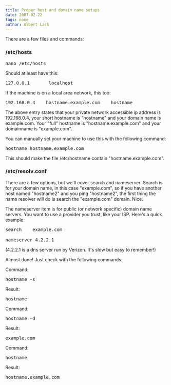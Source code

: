 ```yaml
---
title: Proper host and domain name setups
date: 2007-02-22
tags: none
author: Albert Lash
---
```

There are a few files and commands:
<h3>/etc/hosts</h3>

<pre>nano /etc/hosts</pre>

Should at least have this:

<pre>127.0.0.1       localhost</pre>

If the machine is on a local area network, this too:

<pre>192.168.0.4    hostname.example.com    hostname</pre>

The above entry states that your private network accessible ip address is 192.168.0.4, your short hostname is "hostname" and your domain name is example.com. Your "full" hostname is "hostname.example.com" and your domainname is "example.com".

You can manually set your machine to use this with the following command:

<pre>hostname hostname.example.com</pre>

This should make the file /etc/hostname contain "hostname.example.com".
<h3>/etc/resolv.conf</h3>

There are a few options, but we'll cover search and nameserver. Search is for your domain name, in this case "example.com", so if you have another host named "hostname2" and you ping "hostname2", the first thing the name resolver will do is search the "example.com" domain. Nice.

The nameserver item is for public (or network specific) domain name servers. You want to use a provider you trust, like your ISP. Here's a quick example:

<pre>search    example.com

nameserver 4.2.2.1</pre>(4.2.2.1 is a dns server run by Verizon. It's slow but easy to remember!)

Almost done! Just check with the following commands:

Command:

<pre>hostname -s</pre>

Result:

<pre>hostname</pre>

Command:

<pre>hostname -d</pre>

Result:

<pre>example.com</pre>

Command:

<pre>hostname</pre>

Result:

<pre>hostname.example.com</pre>

